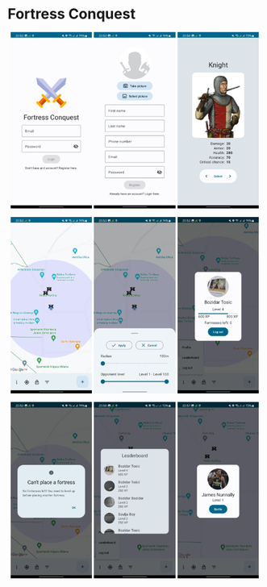 # Fortress Conquest

<p align="middle">
  <img src="./images/1_login.jpg" width="32%"/>
  <img src="./images/2_register.jpg" width="32%"/>
  <img src="./images/3_select_char.jpg" width="32%"/>
</p>
<p align="middle">
  <img src="./images/4_home.jpg" width="32%"/>
  <img src="./images/5_filters.jpg" width="32%"/>
  <img src="./images/6_profile.jpg" width="32%"/>
</p>
<p align="middle">
  <img src="./images/7_place_dialog.jpg" width="32%"/>
  <img src="./images/8_leaderboard.jpg" width="32%"/>
  <img src="./images/9_fortress.jpg" width="32%"/>
</p>
